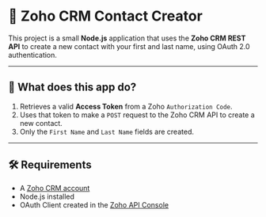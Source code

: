 # 📇 Zoho CRM Contact Creator

This project is a small **Node.js** application that uses the **Zoho CRM REST API** to create a new contact with your first and last name, using OAuth 2.0 authentication.

---

## 🚀 What does this app do?

1. Retrieves a valid **Access Token** from a Zoho `Authorization Code`.
2. Uses that token to make a `POST` request to the Zoho CRM API to create a new contact.
3. Only the `First Name` and `Last Name` fields are created.

---

## 🛠️ Requirements

- A [Zoho CRM account](https://www.zoho.com/crm/)
- Node.js installed
- OAuth Client created in the [Zoho API Console](https://api-console.zoho.com/)
